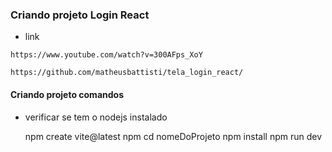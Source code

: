 ### Criando projeto Login React

* link
```
https://www.youtube.com/watch?v=300AFps_XoY
```

```Git Referência
https://github.com/matheusbattisti/tela_login_react/
```

#### Criando projeto comandos
* verificar se tem o nodejs instalado
    
    npm create vite@latest
    npm cd nomeDoProjeto
    npm install
    npm run dev

